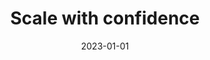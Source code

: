 ---
title: "Scale with confidence"
description: "Managing and scaling Budibase throughout your organization is a breeze with the following features. To make your experience even better, features such as SSO, user onboarding, and RBAC are free. We want you to feel confident when you begin your journey with Budibase."
type: platform/features/scale
layout: single
date: 2023-01-01
images: ["/banner-gradient.jpg"]
---